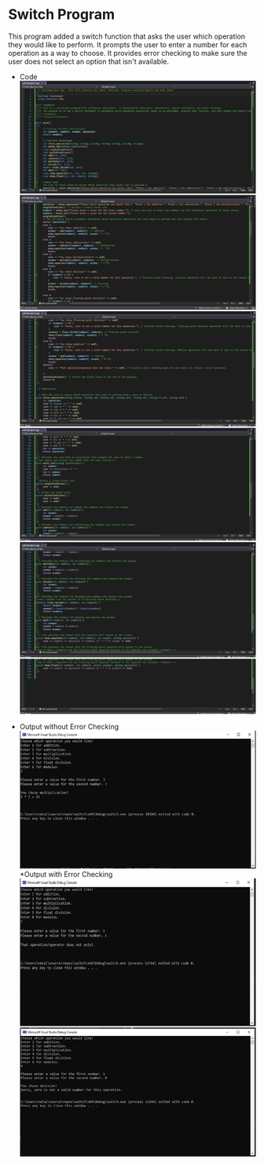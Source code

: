 # Switch Program

This program added a switch function that asks the user which operation they would like to perform. It prompts the user to enter a number for each operation as a way to choose. It provides error checking to make sure the user does not select an option that isn't available.

* Code
![Image1](Images/switch1.JPG)
![Image2](Images/switch2.JPG)
![Image3](Images/switch3.JPG)
![Image4](Images/switch4.JPG)
![Image5](Images/switch5.JPG)
![Image6](Images/switch6.JPG)

* Output without Error Checking
![Image7](Images/switchcalc1.png)
*Output with Error Checking
![Image8](Images/switchcalc2.png)
![Image9](Images/switchcalc3.png)
